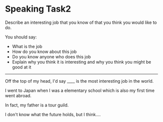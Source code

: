 # Speaking Task2

Describe an interesting job that you know of that you think you would like to do.

You should say:  

* What is the job  
* How do you know about this job  
* Do you know anyone who does this job  
* Explain why you think it is interesting and why you think you might be good at it

---

Off the top of my head, I'd say ____ is the most interesting job in the world.

I went to Japan when I was a elementary school which is also my first time went abroad.

In fact, my father is a tour guild.

I don't know what the future holds, but I think....